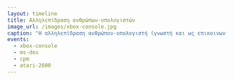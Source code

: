 ```yaml
---
layout: timeline 
title: Αλληλεπίδραση ανθρώπων-υπολογιστών
image_url: /images/xbox-console.jpg
caption: "Η αλληλεπίδραση ανθρώπου-υπολογιστή (γνωστή και ως επικοινωνία ανθρώπου-μηχανής) είναι το επιστημονικό πεδίο της πληροφορικής που μελετά την αλληλεπίδραση μεταξύ ανθρώπων (χρηστών) και υπολογιστών. Θεωρείται ως το σημείο τομής μεταξύ της πληροφορικής, της γνωστικής ψυχολογίας, της κοινωνικής ψυχολογίας, της γλωσσολογίας, του βιομηχανικού σχεδιασμού και ακόμα περισσότερων ίσως γνωστικών πεδίων."
events:
  - xbox-console
  - ms-dos
  - cpm
  - atari-2600
---
```

